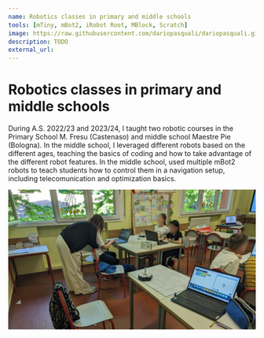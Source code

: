```yaml
---
name: Robotics classes in primary and middle schools
tools: [mTiny, mBot2, iRobot Root, MBlock, Scratch]
image: https://raw.githubusercontent.com/dariopasquali/dariopasquali.github.io/portfolYOU/assets/school.png
description: TODO
external_url: 
---
```


# Robotics classes in primary and middle schools

During A.S. 2022/23 and 2023/24, I taught two robotic courses in the Primary School M. Fresu (Castenaso) and middle school Maestre Pie (Bologna). In the middle school, I leveraged different robots based on the different ages, teaching the basics of coding and how to take advantage of the different robot features. In the middle school, used multiple mBot2 robots to teach students how to control them in a navigation setup, including telecomunication and optimization basics.

![schools](../assets/school.png)